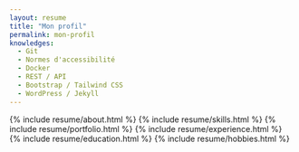 ```yaml
---
layout: resume
title: "Mon profil"
permalink: mon-profil
knowledges:
  - Git
  - Normes d'accessibilité
  - Docker
  - REST / API
  - Bootstrap / Tailwind CSS
  - WordPress / Jekyll
---
```


{% include resume/about.html %}
{% include resume/skills.html %}
{% include resume/portfolio.html %}
{% include resume/experience.html %}
{% include resume/education.html %}
{% include resume/hobbies.html %}
